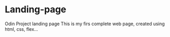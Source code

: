 # Landing-page
Odin Project landing page
This is my firs complete web page, created using html, css, flex...
